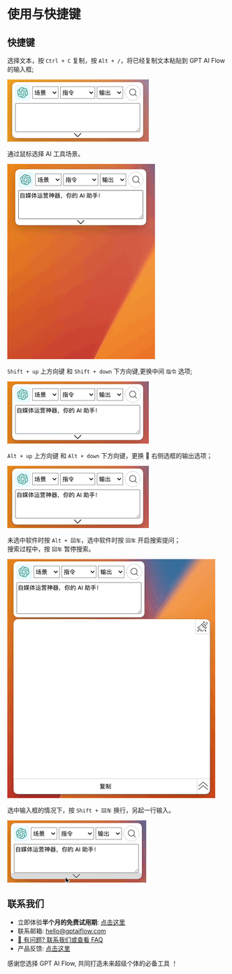 ---
---

# 使用与快捷键

## 快捷键

选择文本，按 `Ctrl + C` 复制，按 `Alt + /`，将已经复制文本粘贴到 GPT AI Flow 的输入框;

![product-shorcut-fill-out-input](./img/2-usage-and-shortcut/2023-08-06-img-1-copy-text-then-fill-out-textarea.gif)

通过鼠标选择 AI 工具场景。

![](./img/2-usage-and-shortcut/2023-08-06-img-2-switch-context.gif)

`Shift + up` 上方向键 和 `Shift + down` 下方向键,更换中间 `指令` 选项;

![product-shorcut-switch-instruction](./img/2-usage-and-shortcut/2023-08-06-img-3-switch-instruction.gif)

`Alt + up` 上方向键 和 `Alt + down` 下方向键，更换 🫱 右侧选框的输出选项；

![product-shorcut-switch-output-indicator](./img/2-usage-and-shortcut/2023-08-06-img-4-switch-output-indicator.gif)

未选中软件时按 `Alt + 回车`，选中软件时按 `回车` 开启搜索提问；  
搜索过程中，按 `回车` 暂停搜索。

![product-shorcut-start-search](./img/2-usage-and-shortcut/2023-08-06-img-5-switch-start-and-stop-search.gif)

选中输入框的情况下，按 `Shift + 回车` 换行，另起一行输入。

![](./img/2-usage-and-shortcut/2023-08-06-img-6-type-in-a-new-line.gif)

## 联系我们

- 立即体验**半个月的免费试用期**: [点击这里](/download)
- 联系邮箱: hello@gptaiflow.com
- [💬 有问题? 联系我们或查看 FAQ](./6-faq.md)
- 产品反馈: [点击这里](https://wj.qq.com/s2/12214642/c9c6)

感谢您选择 GPT AI Flow, 共同打造未来超级个体的必备工具 ！
